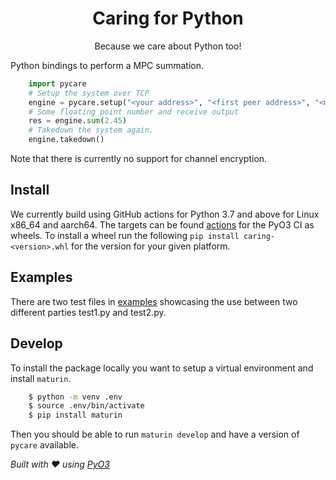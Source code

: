 <h1 align="center">Caring for Python</h1>
<div align="center">Because we care about Python too!</div>

Python bindings to perform a MPC summation.
```py
    import pycare
    # Setup the system over TCP
    engine = pycare.setup("<your address>", "<first peer address>", "<more peer addresses>")
    # Some floating point number and receive output
    res = engine.sum(2.45)
    # Takedown the system again.
    engine.takedown()
```
Note that there is currently no support for channel encryption.


## Install
We currently build using GitHub actions for Python 3.7 and above for Linux x86_64 and aarch64.
The targets can be found [actions](https://github.com/alexandrainst/caring/actions/workflows/pyo3.yml) for the PyO3 CI as wheels.
To install a wheel run the following `pip install caring-<version>.whl` for the version for your given platform.


## Examples
There are two test files in [examples](./examples) showcasing the use between two different parties test1.py and test2.py.


## Develop
To install the package locally you want to setup a virtual environment and install `maturin`.
```bash
    $ python -m venv .env
    $ source .env/bin/activate
    $ pip install maturin
```
Then you should be able to run `maturin develop` and have a version of `pycare` available.

*Built with ❤️ using [PyO3](https://github.com/PyO3/pyo3)*
